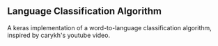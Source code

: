 ## Language Classification Algorithm

A keras implementation of a word-to-language classification algorithm, inspired by carykh's youtube video.
